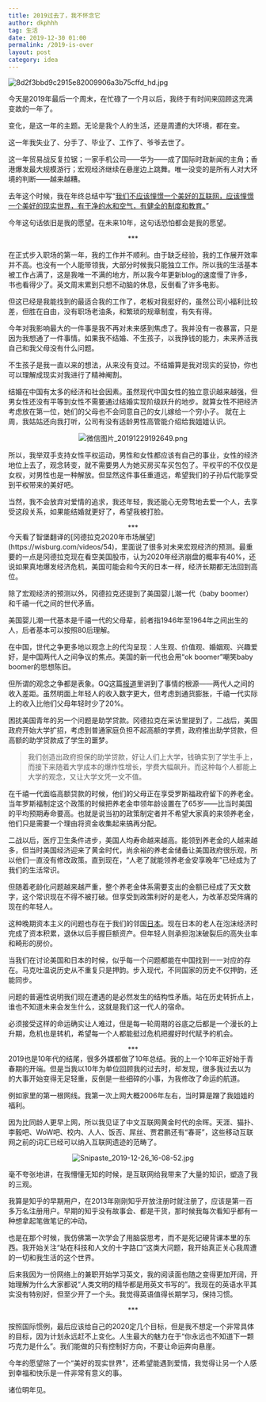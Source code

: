 ```yaml
---
title: 2019过去了，我不怀念它
author: dkphhh
tag: 生活
date: 2019-12-30 01:00
permalink: /2019-is-over
layout: post
category: idea
---
```


![8d2f3bbd9c2915e82009906a3b75cffd_hd.jpg](https://i.loli.net/2019/12/30/Q7UudpHxXVwnmN3.jpg)

今天是2019年最后一个周末，在忙碌了一个月以后，我终于有时间来回顾这充满变故的一年了。

变化，是这一年的主题。无论是我个人的生活，还是周遭的大环境，都在变。

这一年我失业了、分手了、毕业了、工作了、爷爷去世了。

这一年贸易战反复拉锯；一家手机公司——华为——成了国际时政新闻的主角；香港爆发最大规模游行；宏观经济继续在悬崖边上跳舞。唯一没变的是所有人对大环境的判断——越来越糟。

去年这个时候，我在年终总结中写“[我们不应该憧憬一个美好的互联网，应该憧憬一个美好的现实世界，有干净的水和空气，有健全的制度和教育。](./return-reality)”

今年这句话依旧是我的愿望。在未来10年，这句话恐怕都会是我的愿望。

<center>***</center>

在正式步入职场的第一年，我的工作并不顺利。由于缺乏经验，我的工作展开效率并不高。也没有一个人能带领我，大部分时候我只能独立工作。所以我的生活基本被工作占满了，这是我唯一不满的地方，所以我今年更新blog的速度慢了许多，书也看得少了。英文周末累到只想不动脑的休息，反倒看了许多电影。

但这已经是我能找到的最适合我的工作了，老板对我挺好的，虽然公司小福利比较差，但胜在自由，没有职场老油条，和繁琐的规章制度，有失有得。

今年对我影响最大的一件事是我不再对未来感到焦虑了。我并没有一夜暴富，只是因为我想通了一件事情。如果我不结婚、不生孩子，以我挣钱的能力，未来养活我自己和我父母没有什么问题。

不生孩子是我一直以来的想法，从来没有变过。不结婚算是我对现实的妥协，你也可以理解成现实对我进行了精神阉割。

结婚在中国有太多的经济和社会因素。虽然现代中国女性的独立意识越来越强，但男女性还没有平等到女性不需要通过结婚实现阶级跃升的地步。就算女性不把经济考虑放在第一位，她们的父母也不会同意自己的女儿嫁给一个穷小子。
就在上周，我姑姑还向我打听，公司有没有适龄男性高管能介绍给我姐姐认识。

<center><img src="https://i.loli.net/2019/12/29/z6JpdxPmhBwMZst.png" alt="微信图片_20191229192649.png" title="微信图片_20191229192649.png" /></center>

所以，我举双手支持女性平权运动，男性和女性都应该有自己的事业，女性的经济地位上去了，观念转变，就不需要男人为她买房买车买包包了。平权平的不仅仅是女权，对男性也是一种解放。但显然这件事任重道远，希望我们的子孙后代能享受到平权带来的美好吧。

当然，我不会放弃对爱情的追求，我还年轻，我还能心无旁骛地去爱一个人，去享受这段关系，如果能结婚就更好了，希望我被打脸。

<center>***</center>
今天看了智堡翻译的[冈德拉克2020年市场展望](https://wisburg.com/videos/54)，里面说了很多对未来宏观经济的预测。最重要的一点是冈德拉克现在看空美国股市，认为2020年经济崩盘的概率有40%，还说如果真地爆发经济危机，美国可能会和今天的日本一样，经济长期都无法回到高位。

除了宏观经济的预测以外，冈德拉克还提到了美国婴儿潮一代（baby boomer）和千禧一代之间的世代矛盾。

美国婴儿潮一代基本是千禧一代的父母辈，前者指1946年至1964年之间出生的人，后者基本可以按照80后理解。

在中国，世代之争更多地以观念上的代沟呈现：人生观、价值观、婚姻观、兴趣爱好，是中国两代人之间争议的焦点。美国的新一代也会用“ok boomer”嘲笑baby boomer的思想陈旧。

但所谓的观念之争都是表象。GQ这篇[报道](https://www.gq.com/story/ok-boomer-broke-millennials)里讲到了事情的根源——两代人之间的收入差距。虽然明面上年轻人的收入数字更大，但考虑到通货膨胀，千禧一代实际上的收入比他们父母年轻时少了20%。

困扰美国青年的另一个问题是助学贷款。冈德拉克在采访里提到了，二战后，美国政府开始大学扩招，考虑到普通家庭负担不起高额的学费，政府推出助学贷款，但高额的助学贷款成了学生的噩梦。

>我们创造出政府担保的助学贷款，好让人们上大学，钱确实到了学生手上，而接下来随着大学成本的爆炸性增长，学费大幅飙升。而这种每个人都能上大学的观念，又让大学文凭一文不值。

在千禧一代面临高额贷款的时候，他们的父母正在享受罗斯福政府留下的养老金。当年罗斯福制定这个政策的时候把养老金申领年龄设置在了65岁——比当时美国的平均预期寿命要高。也就是说当初的政策制定者并不希望大家真的来领养老金，他们只是需要一个理由将资金收集起来搞再分配。

二战以后，医疗卫生条件进步，美国人均寿命越来越高。能领到养老金的人越来越多，但当时美国经济迎来了黄金时代，尚余裕的养老金储备让美国政府很乐观，所以他们一直没有修改政策。直到现在，“人老了就能领养老金安享晚年”已经成为了我们的生活常识。

但随着老龄化问题越来越严重，整个养老金体系需要支出的金额已经成了天文数字，这个常识现在不得不被打破。但享受到政策利好的是老人，为改革忍受阵痛的现在的年轻人。

这种晚期资本主义的问题也存在于我们的邻国[日本](https://zh.wikipedia.org/wiki/%E6%97%A5%E6%9C%AC%E5%8C%96#%E7%BB%8F%E6%B5%8E)。现在日本的老人在泡沫经济时完成了资本积累，退休以后手握巨额资产。但年轻人则承担泡沫破裂后的高失业率和畸形的房价。

当我们在讨论美国和日本的时候，似乎每一个问题都能在中国找到一一对应的存在。马克吐温说历史从不重复只是押韵。步入现代，不同国家的历史不仅押韵，还能同步。

问题的普遍性说明我们现在遭遇的是必然发生的结构性矛盾。站在历史转折点上，谁也不知道未来会发生什么，这就是我们这一代人的宿命。

必须接受这样的命运确实让人难过，但是每一轮周期的谷底之后都是一个漫长的上升期，危机也是转机，希望每一个人都能挺过危机把握好时代赋予的机会。

<center>***</center>
2019也是10年代的结尾，很多外媒都做了10年总结。我的上一个10年正好始于青春期的开端。但是当我以10年为单位回顾我的过去时，却发现，很多我过去以为的大事开始变得无足轻重，反倒是一些细碎的小事，为我修改了命运的航道。

例如家里的第一根网线。我第一次上网大概2006年左右，当时算是蹭了我姐姐的福利。

因为比同龄人更早上网，所以我见证了中文互联网黄金时代的余晖。天涯、猫扑、李毅吧、WoW吧、校内、人人、饭否、屌丝、贾君鹏还有“春哥”，这些移动互联网之前的词汇已经可以纳入互联网遗迹的范畴了。

<center> <img src="https://i.loli.net/2019/12/30/68JZBYgSFDb1khU.jpg" alt="Snipaste_2019-12-26_16-08-52.jpg" title="Snipaste_2019-12-26_16-08-52.jpg" /> </center>

毫不夸张地讲，在我懵懂无知的时候，是互联网给我带来了大量的知识，塑造了我的三观。

我算是知乎的早期用户，在2013年刚刚知乎开放注册时就注册了，应该是第一百多万名注册用户。早期的知乎没有故事会、都是干货，那时候我每次看知乎都有一种想拿起笔做笔记的冲动。

也是在那个时候，我仿佛第一次学会了用脑袋思考，而不是死记硬背课本里的东西。我开始关注“站在科技和人文的十字路口”这类大问题，我开始真正关心我周遭的一切和我生活的这个世界。

后来我因为一份网络上的兼职开始学习英文，我的阅读面也随之变得更加开阔，开始理解为什么大家都说“人类文明的精华都是用英文书写的”。我现在的英语水平其实没有特别好，但至少开了一个头。我觉得英语值得长期学习，保持习惯。

<center>***</center>

按照国际惯例，最后应该给自己的2020定几个目标，但是我不想定一个非常具体的目标，因为计划永远赶不上变化。人生最大的魅力在于“你永远也不知道下一颗巧克力是什么”。我们能做的只有控制好方向，不要让命运奔向悬崖。

今年的愿望除了一个“美好的现实世界”，还希望能遇到爱情，我觉得让另一个人感到幸福和快乐是一件非常有意义的事。

诸位明年见。